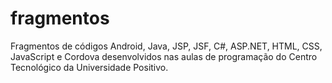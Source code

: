 fragmentos
==========

Fragmentos de códigos Android, Java, JSP, JSF, C#, ASP.NET, HTML, CSS, JavaScript e Cordova desenvolvidos nas aulas de programação do Centro Tecnológico da Universidade Positivo.
